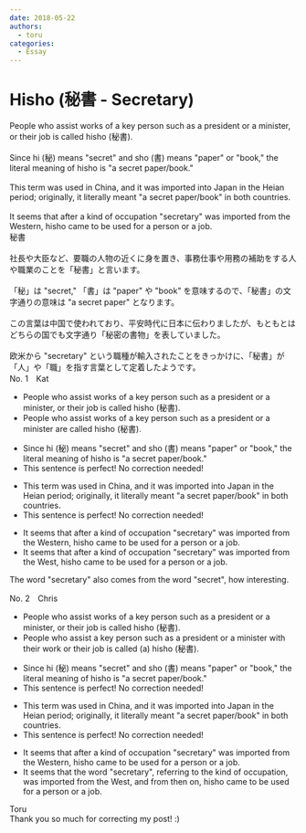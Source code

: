 ```yaml
---
date: 2018-05-22
authors:
  - toru
categories:
  - Essay
---
```


<h1 id="subject_show">Hisho (秘書 - Secretary)</h1>
<div class="date" hidden>May 22, 2018 17:48</div>
<div id="post"><div id="body_show_ori">
People who assist works of a key person such as a president or a minister, or their job is called hisho (秘書).<br/><br/>Since hi (秘) means "secret" and sho (書) means "paper" or "book," the literal meaning of hisho is "a secret paper/book."<br/><br/>This term was used in China, and it was imported into Japan in the Heian period; originally, it literally meant "a secret paper/book" in both countries.<br/><br/>It seems that after a kind of occupation "secretary" was imported from the Western, hisho came to be used for a person or a job.
</div></div>

<!-- more -->

<div id="post_ja"><div id="body_show_mo">
秘書<br/><br/>社長や大臣など、要職の人物の近くに身を置き、事務仕事や用務の補助をする人や職業のことを「秘書」と言います。<br/><br/>「秘」は "secret," 「書」は "paper" や "book" を意味するので、「秘書」の文字通りの意味は "a secret paper" となります。<br/><br/>この言葉は中国で使われており、平安時代に日本に伝わりましたが、もともとはどちらの国でも文字通り「秘密の書物」を表していました。<br/><br/>欧米から "secretary" という職種が輸入されたことをきっかけに、「秘書」が「人」や「職」を指す言葉として定着したようです。
</div></div>
<div id="block"><div class="first_name"> No. 1　<span class="just_name">Kat</span></div><div id="block2">
<ul class="correction_field">
<li class="incorrect">People who assist works of a key person such as a president or a minister, or their job is called hisho (秘書).</li>
<li class="corrected correct">
People who assist works of a key person such as a president or a minister <span class="f_blue">are called</span> hisho (秘書).
</li>
</ul>
<ul class="correction_field">
<li class="incorrect">Since hi (秘) means "secret" and sho (書) means "paper" or "book," the literal meaning of hisho is "a secret paper/book."</li>
<li class="corrected perfect">This sentence is perfect! No correction needed!</li>
</ul>
<ul class="correction_field">
<li class="incorrect">This term was used in China, and it was imported into Japan in the Heian period; originally, it literally meant "a secret paper/book" in both countries.</li>
<li class="corrected perfect">This sentence is perfect! No correction needed!</li>
</ul>
<ul class="correction_field">
<li class="incorrect">It seems that after a kind of occupation "secretary" was imported from the Western, hisho came to be used for a person or a job.</li>
<li class="corrected correct">
It seems that after a kind of occupation "secretary" was imported from the <span class="f_blue">West</span>, hisho came to be used for a person or a job.
</li>
</ul>
<p class="comment_small">
 The word "secretary" also comes from the word "secret", how interesting.
</p>

</div></div>
<div id="block"><div class="first_name"> No. 2　<span class="just_name">Chris</span></div><div id="block2">
<ul class="correction_field">
<li class="incorrect">People who assist works of a key person such as a president or a minister, or their job is called hisho (秘書).</li>
<li class="corrected correct">
People who assist<span class="f_blue"> a</span> key person such as a president or a minister <span class="f_blue">with their work</span> or their job is called <span class="f_blue">(a) </span>hisho (秘書).
</li>
</ul>
<ul class="correction_field">
<li class="incorrect">Since hi (秘) means "secret" and sho (書) means "paper" or "book," the literal meaning of hisho is "a secret paper/book."</li>
<li class="corrected perfect">This sentence is perfect! No correction needed!</li>
</ul>
<ul class="correction_field">
<li class="incorrect">This term was used in China, and it was imported into Japan in the Heian period; originally, it literally meant "a secret paper/book" in both countries.</li>
<li class="corrected perfect">This sentence is perfect! No correction needed!</li>
</ul>
<ul class="correction_field">
<li class="incorrect">It seems that after a kind of occupation "secretary" was imported from the Western, hisho came to be used for a person or a job.</li>
<li class="corrected correct">
It seems that <span class="f_blue">the word </span>"secretary",<span class="f_blue"> referring to the kind of occupation,</span> was imported from the West,<span class="f_blue"> and from then on,</span> hisho came to be used for a person or a job.
</li>
</ul>
</div><div class="name"><span class="just_name">Toru</span><br>
Thank you so much for correcting my post! :)
</div>
</div>
